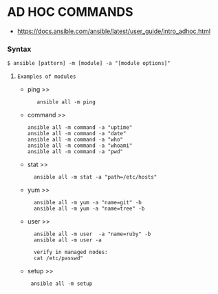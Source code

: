 # AD HOC COMMANDS

  - https://docs.ansible.com/ansible/latest/user_guide/intro_adhoc.html

### Syntax 

  ```
  $ ansible [pattern] -m [module] -a "[module options]"
  ```
  
  1. `Examples of modules` 
      
      -  ping >>
         ```
            ansible all -m ping
         ```   
      -  command >>
         ```
         ansible all -m command -a "uptime"
         ansible all -m command -a "date"
         ansible all -m command -a "who"
         ansible all -m command -a "whoami"
         ansible all -m command -a "pwd"
         ```
      -  stat >>
         ```
           ansible all -m stat -a "path=/etc/hosts"
         ```
      -  yum >>
         ```
           ansible all -m yum -a "name=git" -b
           ansible all -m yum -a "name=tree" -b
         ```
      -  user >>
  
         ```
           ansible all -m user  -a "name=ruby" -b
           ansible all -m user -a
           
           verify in managed nodes:
           cat /etc/passwd"
         ```
      -  setup >>
         ```
          ansible all -m setup
         ```
